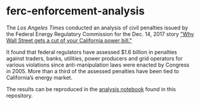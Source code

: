 # ferc-enforcement-analysis

The _Los Angeles Times_ conducted an analysis of civil penalties issued by the Federal Energy Regulatory Commission for the Dec. 14, 2017 story ["Why Wall Street gets a cut of your California power bill."](http://www.latimes.com/projects/a-fi-electricity-capacity-investments/)

It found that federal regulators have assessed $1.6 billion in penalties against traders, banks, utilities, power producers and grid operators for various violations since anti-manipulation laws were enacted by Congress in 2005. More than a third of the assessed penalties have been tied to California’s energy market.

The results can be reproduced in the [analysis notebook](02_analysis.ipynb) found in this repository.
